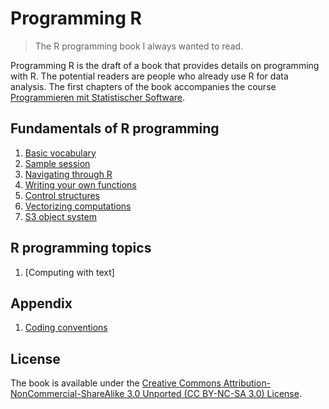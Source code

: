 # Programming R

> The R programming book I always wanted to read.

Programming R is the draft of a book that provides details on
programming with R. The potential readers are people who already use R
for data analysis. The first chapters of the book accompanies the
course [Programmieren mit Statistischer
Software](http://www.lrz.de/~agleisch/teaching/progstat12/).


## Fundamentals of R programming
   1. [Basic vocabulary](https://github.com/downloads/mjaeugster/progr/01-jargon.pdf)
   1. [Sample session](https://github.com/downloads/mjaeugster/progr/02-session.pdf)
   1. [Navigating through R](https://github.com/downloads/mjaeugster/progr/03-navigation.pdf)
   1. [Writing your own functions](https://github.com/downloads/mjaeugster/progr/04-functions.pdf)
   1. [Control structures](https://github.com/downloads/mjaeugster/progr/05-control.pdf)
   1. [Vectorizing computations](https://github.com/downloads/mjaeugster/progr/06-apply.pdf)
   1. [S3 object system](https://github.com/downloads/mjaeugster/progr/07-S3.pdf)


## R programming topics
   1. [Computing with text]


## Appendix
   1. [Coding conventions](https://github.com/downloads/mjaeugster/progr/99-conventions.pdf)


## License
   The book is available under the [Creative Commons
   Attribution-NonCommercial-ShareAlike 3.0 Unported (CC BY-NC-SA 3.0)
   License](http://creativecommons.org/licenses/by-nc-sa/3.0/).


